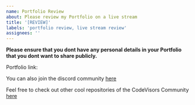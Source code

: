 ```yaml
---
name: Portfolio Review
about: Please review my Portfolio on a live stream
title: '[REVIEW]'
labels: 'portfolio review, live stream review'
assignees: ''
---
```


**Please ensure that you dont have any personal details in your Portfolio that you dont want to share publicly.**

Portfolio link: 

You can also join the discord community [here](https://discord.gg/QW3zXaw4)

Feel free to check out other cool repositories of the CodeVisors Community [here](https://github.com/CodeVisors)
